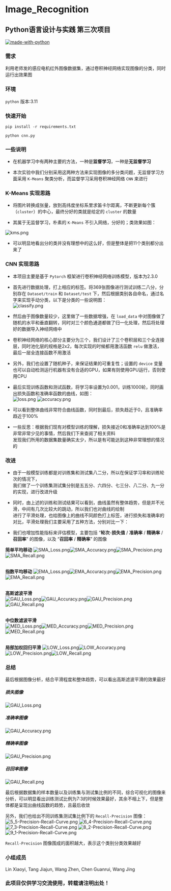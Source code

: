# Image_Recognition

## Python语言设计与实践 第三次项目

[![made-with-python](https://img.shields.io/badge/Made%20with-Python-1f425f.svg)](https://www.python.org/)

### 需求

利用老师发的感应电机红外图像数据集，通过卷积神经网络实现图像的分类，同时运行出效果图

### 环境

`python` 版本:3.11

### 快速开始

```
pip install -r requirements.txt

python cnn.py
```

### 一些说明

- 在机器学习中有两种主要的方法，一种是**监督学习**，一种是**无监督学习**


- 本次实验中我们分别采用这两种方法来实现图像的多分类问题，无监督学习方面采用 `K-Means` 聚类分析，而监督学习采用卷积神经网络 `CNN` 来进行

### K-Means 实现思路

- 将图片转换成张量，放到高纬度坐标系里求笛卡尔距离，不断更新每个簇（`cluster`）的中心，最终分好的类就是给定的 `cluster` 的数量


- 其属于无监督学习，朴素的 `K-Means` 不引入网络，分好的；类效果如图：<br/>

![kms.png](K_Means%2Fkms.png)

- 可以明显地看出分的类并没有理想中的这么好，但是整体是把11个类别都分出来了

### CNN 实现思路

- 本项目主要是基于 `Pytorch` 框架进行卷积神经网络训练模型，版本为2.3.0


- 首先进行数据处理，打上相应的标签。将369张图像进行测试训练二八分，分别存在 `Dataset/train` 和 `Dataset/test` 下，然后根据类别各自命名，通过名字来实现手动分类，以下是分类的一些说明图：<br/>
![classify.png](classify.png)


- 然后由于图像数量较少，这里做了一些数据增强，在 `load_data` 中对图像做了随机的水平和垂直翻转，同时对三个颜色通道都做了归一化处理，然后将处理好的数据导入神经网络中


- 卷积神经网络的核心部分主要分为三个，我们设计了三个卷积层和三个全连接层，同时池化层的规格是2x2，每次实现的时候都用激活函数 `relu` 做激活，最后一层全连接函数不用激活


- 另外，我们也设置了随机种子，来保证结果的可重复性；设置的 `device` 变量也可以自动检测运行机器有没有合适的GPU，如果有则使用GPU运行，否则使用CPU


- 最后实现训练函数和测试函数，将学习率设置为0.001，训练1000轮，同时画出损失函数和准确率函数的曲线，如图：<br/>
  ![loss.png](loss.png)
  ![accuracy.png](accuracy.png)


- 可以看到整体曲线非常符合曲线函数，同时到最后，损失趋近于0，且准确率趋近于100%


- 一些反思：根据我们现有对模型训练的理解，损失接近0和准确率达到100%是非常非常少见的事情，然后我们下来查阅了相关资料<br/>
发现我们所用的数据集数量确实太少，所以是有可能达到这种非常理想的情况的

### 改进

- 由于一般模型训练都是对训练集和测试集八二分，所以在保证学习率和训练轮次的情况下，<br/>
我们做了一个训练集测试集分别是五五分、六四分、七三分、八二分、九一分的实现，进行改进升级


- 同时，由上述的训练和测试结果可以看到，曲线虽然有整体趋势，但是并不光滑，中间有几次比较大的跳动，所以我们也对曲线的绘制<br/>
进行了平滑处理，也给图像上的曲线不同颜色打上标签，进行损失和准确率的对比，平滑处理我们主要采用了五种方法，分别对比一下：


- 我们也增加性能指标来评估模型，主要包括 “**轮次**-**损失值** / **准确率** / **精确率** / **召回率**” 的图像，以及 “**召回率** / **精确率**” 的图像

**简单平均移动** ![SMA_Loss.png](Model_V3%2FSMA_Loss.png)![SMA_Accuracy.png](Model_V3%2FSMA_Accuracy.png)![SMA_Precision.png](Model_V3%2FSMA_Precision.png)![SMA_Recall.png](Model_V3%2FSMA_Recall.png)
<br/>
<br/>

**指数平均移动** ![EMA_Loss.png](Model_V3%2FEMA_Loss.png)![EMA_Accuracy.png](Model_V3%2FEMA_Accuracy.png)![EMA_Precision.png](Model_V3%2FEMA_Precision.png)![EMA_Recall.png](Model_V3%2FEMA_Recall.png)
<br/>
<br/>

**高斯滤波平滑** <br/>![GAU_Loss.png](Model_V3%2FGAU_Loss.png)![GAU_Accuracy.png](Model_V3%2FGAU_Accuracy.png)![GAU_Precision.png](Model_V3%2FGAU_Precision.png)![GAU_Recall.png](Model_V3%2FGAU_Recall.png)
<br/>
<br/>

**中位数滤波平滑** <br/>![MED_Loss.png](Model_V3%2FMED_Loss.png)![MED_Accuracy.png](Model_V3%2FMED_Accuracy.png)![MED_Precision.png](Model_V3%2FMED_Precision.png)![MED_Recall.png](Model_V3%2FMED_Recall.png)
<br/>
<br/>

**局部加权回归平滑** ![LOW_Loss.png](Model_V3%2FLOW_Loss.png)![LOW_Accuracy.png](Model_V3%2FLOW_Accuracy.png)![LOW_Precision.png](Model_V3%2FLOW_Precision.png)![LOW_Recall.png](Model_V3%2FLOW_Recall.png)

### 总结

最后根据图像分析，结合平滑程度和整体趋势，可以看出高斯滤波平滑的效果最好

##### 损失图像

![GAU_Loss.png](Model_V3%2FGAU_Loss.png)

##### 准确率图像

![GAU_Accuracy.png](Model_V3%2FGAU_Accuracy.png)

##### 精确率图像

![GAU_Precision.png](Model_V3%2FGAU_Precision.png)

##### 召回率图像

![GAU_Recall.png](Model_V3%2FGAU_Recall.png)

最后根据数据集的样本数量以及训练集与测试集比例的不同，综合可视化的图像来分析，可以明显看出训练测试比例为7:3的时候效果最好，其余不相上下，但是整体都是呈现出曲线函数的趋势，且最后收敛

另外，我们也给出不同训练集测试集比例下的 `Recall-Precision` 图像：<br/>
![5_5-Precision-Recall-Curve.png](Model_V3%2F5_5-Precision-Recall-Curve.png)
![6_4-Precision-Recall-Curve.png](Model_V3%2F6_4-Precision-Recall-Curve.png)
![7_3-Precision-Recall-Curve.png](Model_V3%2F7_3-Precision-Recall-Curve.png)
![8_2-Precision-Recall-Curve.png](Model_V3%2F8_2-Precision-Recall-Curve.png)
![9_1-Precision-Recall-Curve.png](Model_V3%2F9_1-Precision-Recall-Curve.png)

`Recall-Precision` 图像围成的面积越大，表示这个类别分类效果越好

### 小组成员

Lin Xiaoyi, Tang Jiajun, Wang Zhen, Chen Guanrui, Wang Jing

### 此项目仅供学习交流使用，转载请注明出处！
